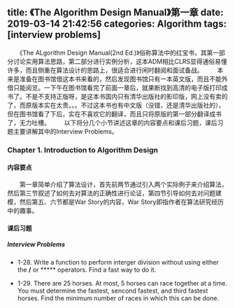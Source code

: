 title: 《The Algorithm Design Manual》第一章
date: 2019-03-14 21:42:56
categories: Algorithm
tags: [interview problems]
---

　　《The ALgorithm Design Manual(2nd Ed.)》俗称算法中的红宝书，其第一部分讨论实用算法思路，第二部分进行实例分析，这本ADM相比CLRS显得通俗易懂许多，而且侧重在算法设计的思路上，很适合进行闲时翻阅和面试备战。
　　本来是准备在图书馆借这本书来看的，然后发现图书馆只有一本英文版，而且不能外借只能阅览。一下午在图书馆看完了前面一章后，就果断找到高清的电子版打印成书了。不是不支持正版呀，是这本书国内只有清华出版社的影印版，网上没有卖的了，而原版本实在太贵。。。不过这本书也有中文版（没错，还是清华出版社的），但在图书馆看了下后，实在不喜欢它的翻译，而且只将原版的第一部分翻译成书了，无力吐槽。
　　以下将分几个小节讲述这章的内容要点和课后习题，课后习题主要讲解其中的Interview Problems。

<!--more-->

### Chapter 1. Introduction to Algorithm Design

#### 内容要点
　　第一章简单介绍了算法设计，首先前两节通过引入两个实际例子来介绍算法，然后第三节叙述了如何去对算法的正确性进行论证，第四节引导如何去对问题建模，然后第五、六节都是War Story的内容，War Story即指作者在算法研究经历中的趣事。

#### 课后习题
##### Interview Problems
+ 1-28. Write a function to perform interger division without using either the **/** or ***** operators. Find a fast way to do it.

+ 1-29. There are 25 horses. At most, 5 horses can race together at a time. You must determine the fastest, sencond fastest, and third fastest horses. Find the minimum number of races in which this can be done.

